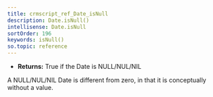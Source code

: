 ```yaml
---
title: crmscript_ref_Date_isNull
description: Date.isNull()
intellisense: Date.isNull
sortOrder: 196
keywords: isNull()
so.topic: reference
---
```



* **Returns:** True if the Date is NULL/NUL/NIL


A NULL/NUL/NIL Date is different from zero, in that it is conceptually
without a value.


